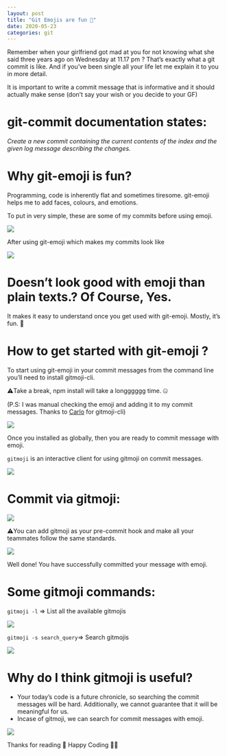 ```yaml
---
layout: post
title: "Git Emojis are fun 🎳"
date: 2020-05-23
categories: git
---
```


Remember when your girlfriend got mad at you for not knowing what she said three years ago on Wednesday at 11.17 pm ? That’s exactly what a git commit is like. And if you’ve been single all your life let me explain it to you in more detail.

It is important to write a commit message that is informative and it should actually make sense (don’t say your wish or you decide to your GF)

# git-commit documentation states:

_Create a new commit containing the current contents of the index and the given log message describing the changes._

# Why git-emoji is fun?

Programming, code is inherently flat and sometimes tiresome. git-emoji helps me to add faces, colours, and emotions.

To put in very simple, these are some of my commits before using emoji.

![](https://miro.medium.com/max/1400/1*AHfyZwAQJ-dOBLgSuLl3Ug.png)

After using git-emoji which makes my commits look like

![](https://miro.medium.com/max/1400/1*tul8TMWfx5quQ5VBCtmGLw.png)

# Doesn’t look good with emoji than plain texts.? Of Course, Yes.

It makes it easy to understand once you get used with git-emoji. Mostly, it’s fun. 💃

# How to get started with git-emoji ?

To start using git-emoji in your commit messages from the command line you’ll need to install gitmoji-cli.

⚠️Take a break, npm install will take a longggggg time. 🤐

(P.S: I was manual checking the emoji and adding it to my commit messages. Thanks to [Carlo](https://github.com/carloscuesta) for gitmoji-cli)

![](https://miro.medium.com/max/1400/1*V_sZ0mvuJ0D4N3u251GBLw.png)

Once you installed as globally, then you are ready to commit message with emoji.

`gitmoji` is an interactive client for using gitmoji on commit messages.

![](https://miro.medium.com/max/1400/1*OGejezAK5lZWIuUdCFd9MA.png)

# **Commit via gitmoji:**

![](https://miro.medium.com/max/1280/1*JzuKHlL51PS8J1sZSGWJEg.gif)

⚠️You can add gitmoji as your pre-commit hook and make all your teammates follow the same standards.

![](https://miro.medium.com/max/1400/1*w90FDsM_CJNoOzhj9TWkmQ.png)

Well done! You have successfully committed your message with emoji.

# Some gitmoji commands:

`gitmoji -l` ⇒ List all the available gitmojis

![](https://miro.medium.com/max/1400/1*-j0LbvEEckh8dZvtiO83rw.png)

`gitmoji -s search_query`⇒ Search gitmojis

![](https://miro.medium.com/max/1400/1*sMVrmMthPgKkbqrtTRfIAg.png)

# Why do I think gitmoji is useful?

- Your today’s code is a future chronicle, so searching the commit messages will be hard. Additionally, we cannot guarantee that it will be meaningful for us.
- Incase of gitmoji, we can search for commit messages with emoji.

![](https://miro.medium.com/max/1400/1*Zab-xBpKsDWW34EE9K_uDw.png)

Thanks for reading 👋 Happy Coding 👨‍💻
